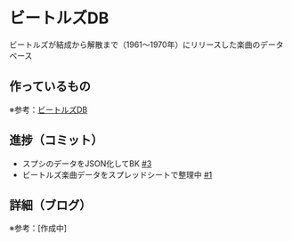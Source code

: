 # ビートルズDB

ビートルズが結成から解散まで（1961〜1970年）にリリースした楽曲のデータベース

## 作っているもの

※参考：[ビートルズDB](https://beatles-db.vercel.app/)

## 進捗（コミット）

- スプシのデータをJSON化してBK [#3](https://github.com/ryo-i/beatles-db/issues/3)
- ビートルズ楽曲データをスプレッドシートで整理中 [#1](https://github.com/ryo-i/beatles-db/issues/1)

## 詳細（ブログ）

※参考：[作成中]